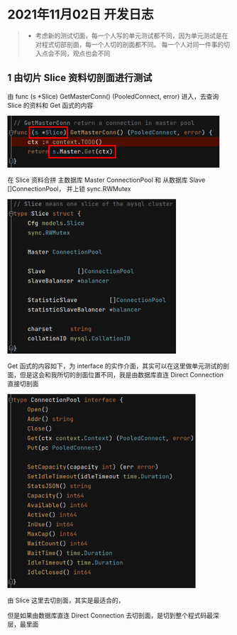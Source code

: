  # 2021年11月02日 开发日志

> - 考虑新的测试切面，每一个人写的单元测试都不同，因为单元测试是在对程式切部剖面，每一个人切的剖面都不同。
>   每一个人对同一件事的切入点会不同，观点也会不同

## 1 由切片 Slice 资料切剖面进行测试

由 func (s *Slice) GetMasterConn() (PooledConnect, error) 进入，去查询 Slice 的资料和 Get 函式的内容

<img src="../assets/panhongrainbow/image-20211102205959395.png" alt="image-20211102205959395" style="zoom:80%;" /> 

在 Slice 资料合拼
主数据库 Master ConnectionPool 和 
从数据库 Slave []ConnectionPool，
并上锁 sync.RWMutex

<img src="../assets/panhongrainbow/image-20211102224656842.png" alt="image-20211102224656842" style="zoom:80%;" /> 

Get 函式的内容如下，为 interface 的实作介面，其实可以在这里做单元测试的剖面，但是这会和我所切的剖面位置不同，我是由数据库直连 Direct Connection 直接切剖面

<img src="../assets/panhongrainbow/image-20211102224902946.png" alt="image-20211102224902946" style="zoom:80%;" /> 

由 Slice 这里去切剖面，其实是最适合的，

但是如果由数据库直连 Direct Connection 去切剖面，是切到整个程式码最深层，最里面
